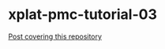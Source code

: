 # xplat-pmc-tutorial-03
[Post covering this repository](http://manixaist.com/coding/game/xplat/2016/09/14/xplat-pmc-03.html)



